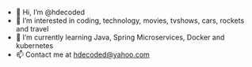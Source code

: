 - 👋 Hi, I’m @hdecoded
- 👀 I’m interested in coding, technology, movies, tvshows, cars, rockets and travel
- 🌱 I’m currently learning Java, Spring Microservices, Docker and kubernetes
- 📫 Contact me at hdecoded@yahoo.com

<!---
hdecoded/hdecoded is a ✨ special ✨ repository because its `README.md` (this file) appears on your GitHub profile.
You can click the Preview link to take a look at your changes.
--->
